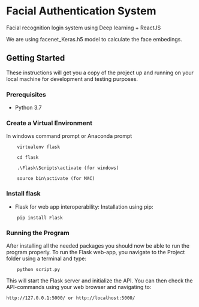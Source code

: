 # Facial Authentication System
Facial recognition login system using Deep learning + ReactJS

We are using facenet_Keras.h5 model to calculate the face embedings.

## Getting Started

These instructions will get you a copy of the project up and running on your local machine for development and testing purposes.

### Prerequisites

- Python 3.7

### Create a Virtual Environment
In windows command prompt or Anaconda prompt
```
	virtualenv flask
```

```
	cd flask
```

```
	.\Flask\Scripts\activate (for windows)
```

```
	source bin\activate (for MAC)
```

### Install flask

- Flask for web app interoperability:
Installation using pip:
```
	pip install Flask
```

### Running the Program

After installing all the needed packages you should now be able to run the program properly. 
To run the Flask web-app, you navigate to the Project folder using a terminal and type: 
```
	python script.py
```
This will start the Flask server and initialize the API. You can then check the API-commands using your web browser and navigating to:
```
http://127.0.0.1:5000/ or http://localhost:5000/
```


